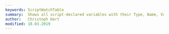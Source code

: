 ```yaml
---
keywords: ScriptWatchTable
summary:  Shows all script-declared variables with their Type, Name, Value and Data Type.
author:   Christoph Hart
modified: 18.03.2019
---
```

